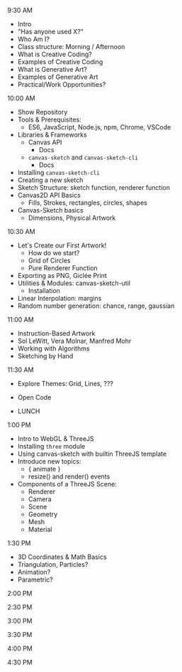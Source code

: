 9:30 AM

- Intro
- "Has anyone used X?"
- Who Am I?
- Class structure: Morning / Afternoon
- What is Creative Coding?
- Examples of Creative Coding
- What is Generative Art?
- Examples of Generative Art
- Practical/Work Opportunities?

10:00 AM

- Show Repository
- Tools & Prerequisites:
  - ES6, JavaScript, Node.js, npm, Chrome, VSCode
- Libraries & Frameworks
  - Canvas API
    - Docs
  - `canvas-sketch` and `canvas-sketch-cli`
    - Docs
- Installing `canvas-sketch-cli`
- Creating a new sketch
- Sketch Structure: sketch function, renderer function
- Canvas2D API Basics
  - Fills, Strokes, rectangles, circles, shapes
- Canvas-Sketch basics
  - Dimensions, Physical Artwork

10:30 AM

- Let's Create our First Artwork!
  - How do we start?
  - Grid of Circles
  - Pure Renderer Function
- Exporting as PNG, Giclée Print
- Utilities & Modules: canvas-sketch-util
  - Installation
- Linear Interpolation: margins
- Random number generation: chance, range, gaussian

11:00 AM

- Instruction-Based Artwork
- Sol LeWitt, Vera Molnar, Manfred Mohr
- Working with Algorithms
- Sketching by Hand

11:30 AM

- Explore Themes: Grid, Lines, ???
- Open Code

- LUNCH

1:00 PM

- Intro to WebGL & ThreeJS
- Installing `three` module
- Using canvas-sketch with builtin ThreeJS template
- Introduce new topics:
  - { animate }
  - resize() and render() events
- Components of a ThreeJS Scene:
  - Renderer
  - Camera
  - Scene
  - Geometry
  - Mesh
  - Material

1:30 PM

- 3D Coordinates & Math Basics
- Triangulation, Particles?
- Animation?
- Parametric?

2:00 PM

2:30 PM

3:00 PM

3:30 PM

4:00 PM

4:30 PM

